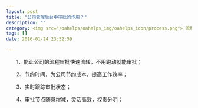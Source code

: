 ```yaml
---
layout: post
title: "公司管理后台中审批的作用？"
description: ""
category: <img src="/oahelps/oahelps_img/oahelps_icon/process.png"> 流程审批与管理
tags: []
date: 2016-01-24 23:52:59

---
```

&#160; &#160; &#160; &#160;1、能让公司的流程审批快速流转，不用跑动就能审批；

&#160; &#160; &#160; &#160;2、节约时间，为公司节约成本，提高工作效率；

&#160; &#160; &#160; &#160;3、实时跟踪审批状态；

&#160; &#160; &#160; &#160;4、审批节点随意增减，灵活高效，权责分明；
